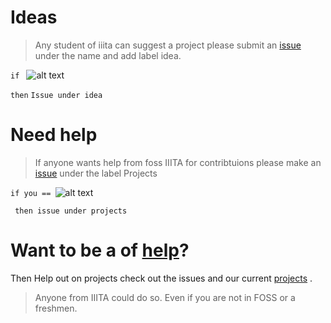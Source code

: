 # Ideas



> Any student of iiita can suggest a project please submit an [issue](https://github.com/fossiiita/Projects-and-Events/issues/new) under the name and add label idea.

`if `
![alt text](http://i.imgsafe.org/0d2089c50d.gif)

`then`
  `Issue under idea`

# Need help 


> If anyone wants help from foss IIITA for contribtuions please make an [issue](https://github.com/fossiiita/Projects-and-Events/issues/new) under the label Projects 

`if you == `![alt text](http://i.imgsafe.org/0d278accf3.gif)

` then issue under projects`


# Want to be a of [help](https://github.com/fossiiita/Projects/subscription)? 

Then Help out on projects check out the issues and our current [projects](https://github.com/fossiiita/Projects/blob/master/Projects.md) .

> Anyone from IIITA could do so. Even if you are not in FOSS or a freshmen.


